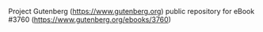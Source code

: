Project Gutenberg (https://www.gutenberg.org) public repository for eBook #3760 (https://www.gutenberg.org/ebooks/3760)
